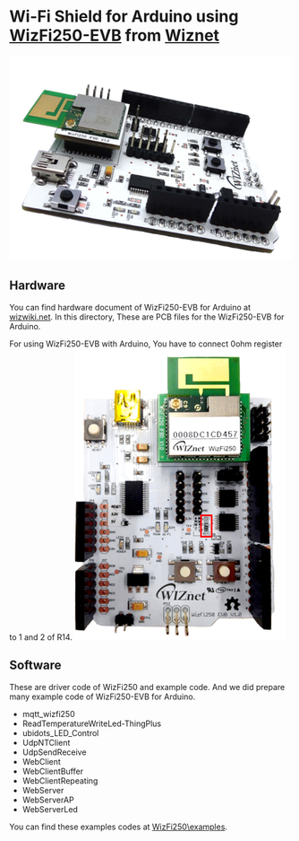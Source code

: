 # Wi-Fi Shield for Arduino using [WizFi250-EVB](http://wizwiki.net/wiki/doku.php?id=products:wizfi250:start) from [Wiznet](http://www.wiznet.co.kr/)


![WizFi250-EVB](https://raw.githubusercontent.com/Wiznet/WizFi250_arduino_library/master/WizFi250-EVB.png "WizFi250-EVB")


## Hardware
You can find hardware document of WizFi250-EVB for Arduino at [wizwiki.net](http://wizwiki.net/wiki/doku.php?id=products:wizfi250:wizfi250evbsch:start).
In this directory, These are PCB files for the WizFi250-EVB for Arduino. 

For using WizFi250-EVB with Arduino, You have to connect 0ohm register to 1 and 2 of R14.
![WizFi250-EVB1](https://raw.githubusercontent.com/Wiznet/WizFi250_arduino_library/master/WizFi250-EVB1.png "WizFi250-EVB1")

## Software
These are driver code of WizFi250 and example code. And we did prepare many example code of WizFi250-EVB for Arduino.
 - mqtt_wizfi250
 - ReadTemperatureWriteLed-ThingPlus
 - ubidots_LED_Control
 - UdpNTClient
 - UdpSendReceive
 - WebClient
 - WebClientBuffer
 - WebClientRepeating
 - WebServer
 - WebServerAP
 - WebServerLed


You can find these examples codes at [WizFi250\examples](https://github.com/Wiznet/WizFi250_arduino_library/tree/master/examples).



